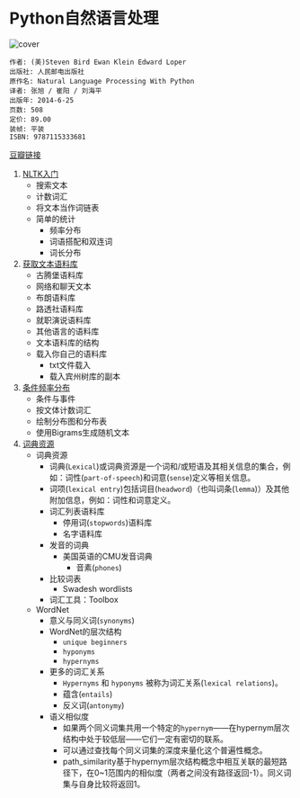 # Python自然语言处理

![cover](https://img3.doubanio.com/lpic/s27313176.jpg)

    作者: (美)Steven Bird Ewan Klein Edward Loper 
    出版社: 人民邮电出版社
    原作名: Natural Language Processing With Python
    译者: 张旭 / 崔阳 / 刘海平 
    出版年: 2014-6-25
    页数: 508
    定价: 89.00
    装帧: 平装
    ISBN: 9787115333681

[豆瓣链接](https://book.douban.com/subject/25916599/)

1. [NLTK入门][201]
    - 搜索文本
    - 计数词汇
    - 将文本当作词链表
    - 简单的统计
        - 频率分布
        - 词语搭配和双连词
        - 词长分布
1. [获取文本语料库][202]
    - 古腾堡语料库
    - 网络和聊天文本
    - 布朗语料库
    - 路透社语料库
    - 就职演说语料库
    - 其他语言的语料库
    - 文本语料库的结构
    - 载入你自己的语料库
        - txt文件载入
        - 载入宾州树库的副本
1. [条件频率分布][203]
    - 条件与事件
    - 按文体计数词汇
    - 绘制分布图和分布表
    - 使用Bigrams生成随机文本
1. [词典资源][204]
    - 词典资源
        - 词典(`Lexical`)或词典资源是一个词和/或短语及其相关信息的集合，例如：词性(`part-of-speech`)和词意(`sense`)定义等相关信息。
        - 词项(`lexical entry`)包括词目(`headword`)（也叫词条(`lemma`)）及其他附加信息，例如：词性和词意定义。
        - 词汇列表语料库
            - 停用词(`stopwords`)语料库
            - 名字语料库
        - 发音的词典
            - 美国英语的CMU发音词典
                - 音素(`phones`)
        - 比较词表
            - Swadesh wordlists
        - 词汇工具：Toolbox
    - WordNet
        - 意义与同义词(`synonyms`)
        - WordNet的层次结构
            - `unique beginners`
            - `hyponyms`
            - `hypernyms`
        - 更多的词汇关系
            - `Hypernyms` 和 `hyponyms` 被称为词汇关系(`lexical relations`)。
            - 蕴含(`entails`)
            - 反义词(`antonymy`)
        - 语义相似度
            - 如果两个同义词集共用一个特定的`hypernym`——在hypernym层次结构中处于较低层——它们一定有密切的联系。
            - 可以通过查找每个同义词集的深度来量化这个普遍性概念。
            - path_similarity基于hypernym层次结构概念中相互关联的最短路径下，在0~1范围内的相似度（两者之间没有路径返回-1）。同义词集与自身比较将返回1。


[201]: nltk-introduction.ipynb
[202]: corpus.ipynb
[203]: conditional-frequency-distribution.ipynb
[204]: lexical.ipynb